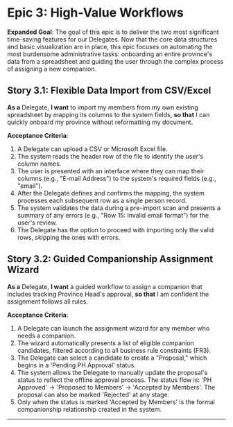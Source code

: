 # Epic 3: High-Value Workflows

**Expanded Goal**: The goal of this epic is to deliver the two most significant time-saving features for our Delegates. Now that the core data structures and basic visualization are in place, this epic focuses on automating the most burdensome administrative tasks: onboarding an entire province's data from a spreadsheet and guiding the user through the complex process of assigning a new companion.

## Story 3.1: Flexible Data Import from CSV/Excel
**As a** Delegate, 
**I want** to import my members from my own existing spreadsheet by mapping its columns to the system fields,
**so that** I can quickly onboard my province without reformatting my document.

**Acceptance Criteria**:
1. A Delegate can upload a CSV or Microsoft Excel file.
2. The system reads the header row of the file to identify the user's column names.
3. The user is presented with an interface where they can map their columns (e.g., "E-mail Address") to the system's required fields (e.g., "email").
4. After the Delegate defines and confirms the mapping, the system processes each subsequent row as a single person record.
5. The system validates the data during a pre-import scan and presents a summary of any errors (e.g., "Row 15: Invalid email format") for the user's review.
6. The Delegate has the option to proceed with importing only the valid rows, skipping the ones with errors.

## Story 3.2: Guided Companionship Assignment Wizard
**As a** Delegate, 
**I want** a guided workflow to assign a companion that includes tracking Province Head's approval, 
**so that** I am confident the assignment follows all rules.

**Acceptance Criteria**:
1. A Delegate can launch the assignment wizard for any member who needs a companion.
2. The wizard automatically presents a list of eligible companion candidates, filtered according to all business rule constraints (FR3).
3. The Delegate can select a candidate to create a "Proposal," which begins in a 'Pending PH Approval' status.
4. The system allows the Delegate to manually update the proposal's status to reflect the offline approval process. The status flow is: 'PH Approved' -> 'Proposed to Members' -> 'Accepted by Members'. The proposal can also be marked 'Rejected' at any stage.
5. Only when the status is marked 'Accepted by Members' is the formal companionship relationship created in the system.

---